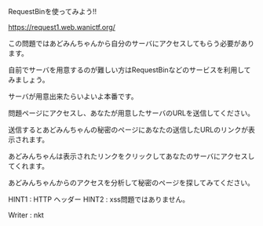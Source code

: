 RequestBinを使ってみよう!!

https://request1.web.wanictf.org/

この問題ではあどみんちゃんから自分のサーバにアクセスしてもらう必要があります。

自前でサーバを用意するのが難しい方はRequestBinなどのサービスを利用してみましょう。

サーバが用意出来たらいよいよ本番です。

問題ページにアクセスし、あなたが用意したサーバのURLを送信してください。

送信するとあどみんちゃんの秘密のページにあなたの送信したURLのリンクが表示されます。

あどみんちゃんは表示されたリンクをクリックしてあなたのサーバにアクセスしてくれます。

あどみんちゃんからのアクセスを分析して秘密のページを探してみてください。

HINT1 : HTTP ヘッダー
HINT2 : xss問題ではありません。

Writer : nkt
